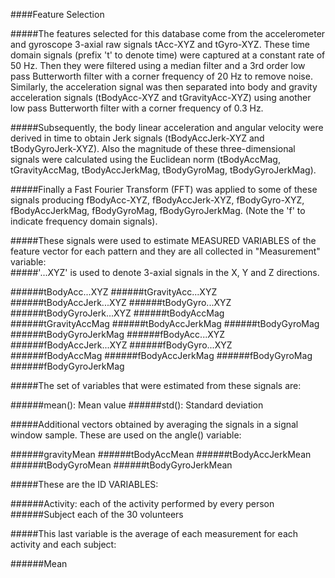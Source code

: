 ####Feature Selection 

#####The features selected for this database come from the accelerometer and gyroscope 3-axial raw signals tAcc-XYZ and tGyro-XYZ. These time domain signals (prefix 't' to denote time) were captured at a constant rate of 50 Hz. Then they were filtered using a median filter and a 3rd order low pass Butterworth filter with a corner frequency of 20 Hz to remove noise. Similarly, the acceleration signal was then separated into body and gravity acceleration signals (tBodyAcc-XYZ and tGravityAcc-XYZ) using another low pass Butterworth filter with a corner frequency of 0.3 Hz. 

#####Subsequently, the body linear acceleration and angular velocity were derived in time to obtain Jerk signals (tBodyAccJerk-XYZ and tBodyGyroJerk-XYZ). Also the magnitude of these three-dimensional signals were calculated using the Euclidean norm (tBodyAccMag, tGravityAccMag, tBodyAccJerkMag, tBodyGyroMag, tBodyGyroJerkMag). 

#####Finally a Fast Fourier Transform (FFT) was applied to some of these signals producing fBodyAcc-XYZ, fBodyAccJerk-XYZ, fBodyGyro-XYZ, fBodyAccJerkMag, fBodyGyroMag, fBodyGyroJerkMag. (Note the 'f' to indicate frequency domain signals). 

#####These signals were used to estimate MEASURED VARIABLES of the feature vector for each pattern and they are all collected in "Measurement" variable:  
#####'...XYZ' is used to denote 3-axial signals in the X, Y and Z directions.

######tBodyAcc...XYZ
######tGravityAcc...XYZ
######tBodyAccJerk...XYZ
######tBodyGyro...XYZ
######tBodyGyroJerk...XYZ
######tBodyAccMag
######tGravityAccMag
######tBodyAccJerkMag
######tBodyGyroMag
######tBodyGyroJerkMag
######fBodyAcc...XYZ
######fBodyAccJerk...XYZ
######fBodyGyro...XYZ
######fBodyAccMag
######fBodyAccJerkMag
######fBodyGyroMag
######fBodyGyroJerkMag

#####The set of variables that were estimated from these signals are: 

######mean(): Mean value
######std(): Standard deviation

#####Additional vectors obtained by averaging the signals in a signal window sample. These are used on the angle() variable:

######gravityMean
######tBodyAccMean
######tBodyAccJerkMean
######tBodyGyroMean
######tBodyGyroJerkMean

#####These are the ID VARIABLES:

######Activity: each of the activity performed by every person
######Subject each of the 30 volunteers

#####This last variable is the average of each measurement for each activity and each subject:

######Mean